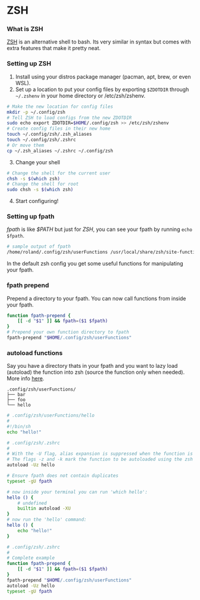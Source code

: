 # ZSH

### What is ZSH
[ZSH](https://en.wikipedia.org/wiki/Z_shell) is an alternative shell to bash. Its very similar in syntax but comes with extra features that make it pretty neat.

### Setting up ZSH
1. Install using your distros package manager (pacman, apt, brew, or even WSL).
2. Set up a location to put your config files by exporting `$ZDOTDIR` through `~/.zshenv` in your home directory or /etc/zsh/zshenv.
```bash
# Make the new location for config files
mkdir -p ~/.config/zsh
# Tell ZSH to load configs from the new ZDOTDIR
sudo echo export ZDOTDIR=$HOME/.config/zsh >> /etc/zsh/zshenv
# Create config files in their new home
touch ~/.config/zsh/.zsh_aliases
touch ~/.config/zsh/.zshrc
# Or move them
cp ~/.zsh_aliases ~/.zshrc ~/.config/zsh
```
3. Change your shell

```bash
# Change the shell for the current user
chsh -s $(which zsh)
# Change the shell for root
sudo chsh -s $(which zsh)
```
4. Start configuring!

### Setting up fpath
*fpath* is like *$PATH* but just for *ZSH*, you can see your fpath by running `echo $fpath`.

```bash
# sample output of fpath
/home/roland/.config/zsh/userFunctions /usr/local/share/zsh/site-functions /usr/share/zsh/site-functions /usr/share/zsh/functions/Calendar /usr/share/zsh/functions/Chpwd /usr/share/zsh/functions/Completion /usr/share/zsh/functions/Completion/Base /usr/share/zsh/functions/Completion/Linux /usr/share/zsh/functions/Completion/Unix /usr/share/zsh/functions/Completion/X /usr/share/zsh/functions/Completion/Zsh /usr/share/zsh/functions/Exceptions /usr/share/zsh/functions/Math /usr/share/zsh/functions/MIME /usr/share/zsh/functions/Misc /usr/share/zsh/functions/Newuser /usr/share/zsh/functions/Prompts /usr/share/zsh/functions/TCP /usr/share/zsh/functions/VCS_Info /usr/share/zsh/functions/VCS_Info/Backends /usr/share/zsh/functions/Zftp /usr/share/zsh/functions/Zle
```

In the default zsh config you get some useful functions for manipulating your fpath.

### fpath prepend
Prepend a directory to your fpath. You can now call functions from inside your fpath.
```bash
function fpath-prepend {
    [[ -d "$1" ]] && fpath=($1 $fpath)
}
# Prepend your own function directory to fpath
fpath-prepend "$HOME/.config/zsh/userFunctions"
```

### autoload functions
Say you have a directory thats in your fpath and you want to lazy load (autoload) the function into zsh (source the function only when needed). More info [here](https://unix.stackexchange.com/questions/33255/how-to-define-and-load-your-own-shell-function-in-zsh).

```
.config/zsh/userFunctions/
├── bar
├── foo
└── hello
```

```bash
# .config/zsh/userFunctions/hello
#
#!/bin/sh
echo "hello!"
```

```bash
# .config/zsh/.zshrc
#
# With the -U flag, alias expansion is suppressed when the function is loaded. 
# The flags -z and -k mark the function to be autoloaded using the zsh or ksh style.
autoload -Uz hello

# Ensure fpath does not contain duplicates
typeset -gU fpath
```

```bash
# now inside your terminal you can run 'which hello':
hello () {
	# undefined
	builtin autoload -XU
}
# now run the 'hello' command:
hello () {
	echo "hello!"
}
```

```bash
# .config/zsh/.zshrc
#
# Complete example
function fpath-prepend {
    [[ -d "$1" ]] && fpath=($1 $fpath)
}
fpath-prepend "$HOME/.config/zsh/userFunctions"
autoload -Uz hello
typeset -gU fpath
```
